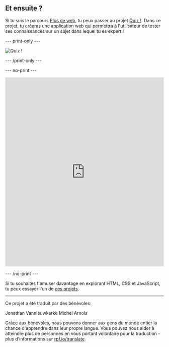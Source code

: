 ## Et ensuite ?

Si tu suis le parcours [Plus de web](https://projects.raspberrypi.org/fr-FR/raspberrypi/more-web), tu peux passer au projet [Quiz !](https://projects.raspberrypi.org/fr-FR/projects/quiz-time). Dans ce projet, tu créeras une application web qui permettra à l'utilisateur de tester ses connaissances sur un sujet dans lequel tu es expert !

--- print-only ---

![Quiz !](images/quiztime-project.png)

--- /print-only ---

--- no-print ---

<iframe src="https://editor.raspberrypi.org/fr-FR/embed/viewer/quiz-time-animals" width="100%" height="600" frameborder="0" marginwidth="0" marginheight="0" allowfullscreen> 
</iframe>

--- /no-print ---

Si tu souhaites t'amuser davantage en explorant HTML, CSS et JavaScript, tu peux essayer l'un de [ces projets](https://projects.raspberrypi.org/fr-FR/projects?software%5B%5D=html-css-javascript).

***

Ce projet a été traduit par des bénévoles:

Jonathan Vannieuwkerke
Michel Arnols

Grâce aux bénévoles, nous pouvons donner aux gens du monde entier la chance d'apprendre dans leur propre langue. Vous pouvez nous aider à atteindre plus de personnes en vous portant volontaire pour la traduction - plus d'informations sur [rpf.io/translate](https://rpf.io/translate).
